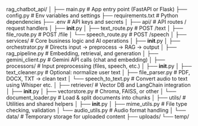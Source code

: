 rag_chatbot_api/
│
├── main.py                      # App entry point (FastAPI or Flask)
├── config.py                    # Env variables and settings
├── requirements.txt             # Python dependencies
├── .env                         # API keys and secrets
│
├── api/                         # API routes / request handlers
│   ├── __init__.py
│   ├── text_route.py            # POST /text
│   ├── file_route.py            # POST /file
│   └── speech_route.py          # POST /speech
│
├── services/                    # Core business logic and AI operations
│   ├── __init__.py
│   ├── orchestrator.py          # Directs input → preprocess → RAG → output
│   ├── rag_pipeline.py          # Embedding, retrieval, and generation
│   ├── gemini_client.py         # Gemini API calls (chat and embedding)
│
├── processors/                  # Input preprocessing (files, speech, etc.)
│   ├── __init__.py
│   ├── text_cleaner.py          # Optional: normalize user text
│   ├── file_parser.py           # PDF, DOCX, TXT → clean text
│   └── speech_to_text.py        # Convert audio to text using Whisper etc.
│
├── retriever/                   # Vector DB and LangChain integration
│   ├── __init__.py
│   ├── vectorstore.py           # Chroma, FAISS, or other
│   └── document_loader.py       # Load & split documents into chunks
│
├── utils/                       # Utilities and shared helpers
│   ├── __init__.py
│   ├── mime_utils.py            # File type checking, validation
│   └── audio_utils.py           # Audio format handling
│
└── data/                        # Temporary storage for uploaded content
    ├── uploads/
    └── temp/
